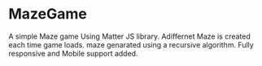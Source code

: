 # MazeGame
A simple Maze game Using Matter JS library. Adiffernet Maze is created each time game loads. maze genarated using a recursive algorithm. Fully responsive and Mobile support added.
